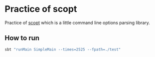 # Practice of scopt

Practice of [scopt](https://github.com/scopt/scopt) which is a little command line options parsing library.


## How to run

```bash
sbt "runMain SimpleMain --times=2525 --fpath=./test"
```